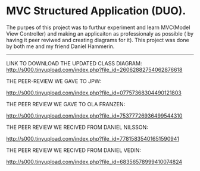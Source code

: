 # MVC Structured Application (DUO). 

The purpes of this project was to furthur experiment and learn MVC(Model View Controller) and making an applicaiton as professionaly as possible ( by having it peer reviwed and creating diagrams for it).
This project was done by both me and my friend Daniel Hammerin.

-----------------------------------------------------------------------------------------------------------------------

LINK TO DOWNLOAD THE UPDATED CLASS DIAGRAM:
http://s000.tinyupload.com/index.php?file_id=26062882754062876618 


THE PEER-REVIEW WE GAVE TO JPW: 

http://s000.tinyupload.com/index.php?file_id=07757368304490121803 

THE PEER REVIEW WE GAVE TO OLA FRANZEN:

http://s000.tinyupload.com/index.php?file_id=75377726936499544310

THE PEER REVIEW WE RECIVED FROM DANIEL NILSSON:

http://s000.tinyupload.com/index.php?file_id=77815835401651590941 

THE PEER REVIEW WE RECIVED FROM DANIEL VEDIN: 

http://s000.tinyupload.com/index.php?file_id=68356578999410074824 
